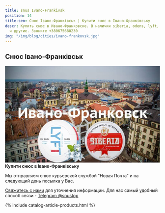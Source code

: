 ```yaml
---
title: snus Ivano-Frankivsk
position: 14
title-seo: Снюс Івано-Франківськ | Купити снюс в Івано-Франківську
descr: Купить снюс в Ивано-Франковске. В наличии siberia, odens, lyft, thunder, general
  и другие. Звоните +380675680230
img: "/img/blog/cities/ivano-frankovsk.jpg"
---
```


<section class="mb-4">
	<h1>Снюс Івано-Франківськ</h1>
	<div class="row">
		<div class="col-md-7">
			<img class="img-fluid" src="/img/blog/cities/ivano-frankovsk.jpg" alt="снюс Ивано-Франковск">
		</div>
		<div class="col-md-5">
			<strong>Купити снюс в Івано-Франківську</strong>
			<p>Мы отправляем снюс курьерской службой "Новая Почта" и на следующий день посылка у Вас.</p>
			<p><a href="#contactModal" data-toggle="modal" data-target="#contactModal">Свяжитесь с нами</a> для уточнения информации. Для нас самый удобный способ связи - <a href="//t.me/snustop" target="_blank" title="Telegram"><i class="icon-telegram"></i>Telegram @snustop</a></p>
		</div>
	</div>
</section>

{% include catalog-article-products.html %}